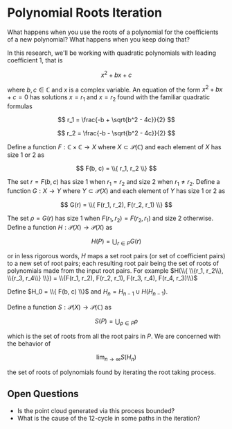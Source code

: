 # Polynomial Roots Iteration

What happens when you use the roots of a polynomial for the coefficients of a new polynomial? What happens when you keep doing that?

In this research, we'll be working with quadratic polynomials with leading coefficient 1, that is

$$
x^2 + bx + c
$$

where $b, c \in \mathbb{C}$ and $x$ is a complex variable. An equation of the form $x^2 + bx + c = 0$ has solutions $x = r_1$ and $x = r_2$ found with the familiar quadratic formulas

$$
r_1 = \frac{-b + \sqrt{b^2 - 4c}}{2}
$$

$$
r_2 = \frac{-b - \sqrt{b^2 - 4c}}{2}
$$

Define a function $F:\mathbb{C}\times\mathbb{C} \rightarrow X$ where $X \subset \mathcal{P}(\mathbb{C})$ and each element of $X$ has size 1 or 2 as

$$
F(b, c) = \\{ r_1, r_2 \\}
$$

The set $r = F(b, c)$ has size 1 when $r_1 = r_2$ and size 2 when $r_1 \ne r_2$. Define a function $G:X \rightarrow Y$ where $Y \subset \mathcal{P}(X)$ and each element of $Y$ has size 1 or 2 as

$$
G(r) = \\{ F(r_1, r_2), F(r_2, r_1) \\}
$$

The set $\rho = G(r)$ has size 1 when $F(r_1, r_2) = F(r_2, r_1)$ and size 2 otherwise. Define a function $H: \mathcal{P}(X) \rightarrow \mathcal{P}(X)$ as

$$
H(P) = \bigcup_{r \in P} G(r)
$$

or in less rigorous words, $H$ maps a set root pairs (or set of coefficient pairs) to a new set of root pairs; each resulting root pair being the set of roots of polynomials made from the input root pairs. For example $H(\\{ \\{r_1, r_2\\}, \\{r_3, r_4\\} \\}) = \\{F(r_1, r_2), F(r_2, r_1), F(r_3, r_4), F(r_4, r_3)\\}$

Define $H_0 = \\{ F(b, c) \\}$ and $H_n = H_{n-1} \cup H(H_{n-1})$.

<!-- S mnemonic is "swarm". "C" for point "cloud" could be confused with \mathbb{C} -->
Define a function $S: \mathcal{P}(X) \rightarrow \mathcal{P}(\mathbb{C})$ as

$$
S(P) = \bigcup_{\rho \in P} \rho
$$

which is the set of roots from all the root pairs in $P$. We are concerned with the behavior of

$$
\lim_{n \rightarrow \infty} S(H_n)
$$

the set of roots of polynomials found by iterating the root taking process.

## Open Questions

* Is the point cloud generated via this process bounded?
* What is the cause of the 12-cycle in some paths in the iteration?
